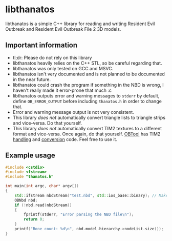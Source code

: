 # libthanatos

libthanatos is a simple C++ library for reading and writing Resident Evil Outbreak and Resident Evil Outbreak File 2 3D models.

## Important information
* tl;dr: Please do not rely on this library
* libthanatos heavily relies on the C++ STL, so be careful regarding that.
* libthanatos was only tested on GCC and MSVC.
* libthanatos isn't very documented and is not planned to be documented in the near future.
* libthanatos could crash the program if something in the NBD is wrong, I haven't really made it error-prone that much :c
* libthanatos outputs error and warning messages to `stderr` by default, define `OB_ERROR_OUTPUT` before including `thanatos.h` in order to change that.
* Error and warning message output is not very consistent.
* This library *does not* automatically convert triangle lists to triangle strips and vice-versa. Do that yourself.
* This library *does not* automatically convert TIM2 textures to a different format and vice-versa. Once again, do that yourself. [OBTool](https://github.com/Fothsid/OBTool) has TIM2 [handling](https://github.com/Fothsid/OBTool/blob/main/src/tim2.c) and [conversion](https://github.com/Fothsid/OBTool/blob/main/src/tim2utils.c) code. Feel free to use it.

## Example usage

```cpp
#include <cstdio>
#include <fstream>
#include "thanatos.h"

int main(int argc, char* argv[])
{
    std::ifstream nbdStream("test.nbd", std::ios_base::binary); // Make sure it's in std::ios_base::binary mode
    OBNbd nbd;
    if (!nbd.read(nbdStream))
    {
        fprintf(stderr, "Error parsing the NBD file\n");
        return 0;
    }
    printf("Bone count: %d\n", nbd.model.hierarchy->nodeList.size());
}

```
